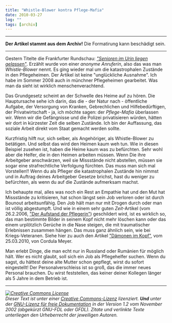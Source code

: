 ```yaml
---
title: "Whistle-Blower kontra Pflege-Mafia"
date: 2010-03-27
log: ""
tags: [archiv]
---
```

<hr><b>Der Artikel stammt aus dem Archiv!</b> Die Formatirung kann beschädigt sein.<hr>
<p>Gestern Titelte die Frankfurter Rundschau: <a href=""><i>&quot;Senioren im Urin liegen gelassen&quot;</i></a>. Erz&auml;hlt wurde von einer <i>anonyme Anruferin</i>, also das was man <i>Whistle-Blower</i> nennt. Es ging wieder mal um die katastrophalen Zust&auml;nde in den Pflegeheimen. Der Artikel ist keine &quot;ungl&uuml;ckliche Ausnahme&quot;. Ich habe im Sommer 2008 auch in m&uuml;nchner Pflegeheimen gearbeitet. Was man da sieht ist wirklich menschenverachtend.</p>
<!--break-->
<p>Das Grundgesetz scheint an der Schwelle des Heime auf zu h&ouml;ren. Die Hauptursache sehe ich darin, das die - der Natur nach - &ouml;ffentliche Aufgabe, der Versorgung von Kranken, Gebrechlichen und Hilfebed&uuml;rftigen, der Privatwirtschaft - ja, ich m&ouml;chte sagen: der <i>Pflege-Mafia</i> &uuml;berlassen wir. Wenn wir die Gef&auml;ngnisse und die Polizei privatisieren w&uuml;rden, h&auml;tten wir dort in k&uuml;rzester Zeit die selben Zust&auml;nde. Ich bin der Auffassung, das soziale Arbeit direkt vom Staat gemacht werden sollte.</p>
<p>Kurzfristig hilft nur, sich selber, als Angeh&ouml;riger, als Whistle-Blower zu bet&auml;tigen. Und selbst das wird den Heimen kaum weh tun. Wie in diesen Beispiel zusehen ist, haben die Heime kaum was zu bef&uuml;rchten. Sehr wohl aber die Helfer, die in den  Heimen arbeiten m&uuml;ssen. Wenn Die ihre Arbeitgeber anschw&auml;rzen, weil sie Missst&auml;nde nicht abstellen, m&uuml;ssen sie sogar eine strafrechtliche Verfolgung f&uuml;rchten. Das muss man sich mal Vorstellen!! Wenn du als Pfleger die katastrophalen Zust&auml;nde hin nimmst und in Auftrag deines Arbeitgeber Gesetze brichst, hast du weniger zu bef&uuml;rchten, als wenn du auf die Zust&auml;nde aufmerksam machst.</p>
<p>Ich behaupte mal, alles was noch ein Rest an Empathie hat und den Mut hat Missst&auml;nde zu kritisieren, hat schon l&auml;ngst sein Job verloren oder ist durch Bounout arbeitsunf&auml;hig. Den Job h&auml;lt man nur mit Drogen durch oder man ist v&ouml;llig abgestumpft. Und wie in einem sehr guten <i>Zeit</i>-Artikel (vom 26.2.2006, <a href="http://www.tagesspiegel.de/zeitung/Die-Dritte-Seite;art705,2207097">&quot;Der Aufstand der Pflegerin&quot;</a>) geschildert wird, ist es wirklich so, das man bestimmte Bilder in seinem Kopf nicht mehr l&ouml;schen kann oder das einem urpl&ouml;tzlich Ger&uuml;che in die Nase steigen, die mit traumatischer Erlebnissen zusammen h&auml;ngen. Das muss ganz &auml;hnlich sein, wie bei Kriegs-Veteranen. Siehe hier zu auch den Artikel <a href="http://www.spiegel.de/spiegel/0,1518,684973-2,00.html">&quot;D&auml;monen im Kopf&quot;</a>, vom 25.03.2010, von Cordula Meyer.</p>
<p>Man erlebt Dinge, die man echt nur in Russland oder Rum&auml;nien f&uuml;r m&ouml;glich h&auml;lt. Wer es nicht glaubt, soll sich ein Job als Pflegehelfer suchen. Wenn du sagst, du h&auml;ttest deine alte Mutter schon gepflegt, wirst du sofort eingestellt! Der Personalverschleiss ist so gro&szlig;, das die immer neues Personal brauchen. Du wirst feststellen, das keiner deiner Kollegen l&auml;nger als 5 Jahre in dem Betrieb ist.</p>
<hr />
<p><i> <a rel="license" href="http://creativecommons.org/licenses/by-sa/3.0/de/"><img alt="Creative Commons License" style="border-width: 0pt;" src="http://i.creativecommons.org/l/by-sa/3.0/de/88x31.png" /></a><br />
Dieser <span xmlns:dc="http://purl.org/dc/elements/1.1/" href="http://purl.org/dc/dcmitype/Text" rel="dc:type">Text</span> ist unter einer <a rel="license" href="http://creativecommons.org/licenses/by-sa/3.0/de/">Creative Commons-Lizenz</a> lizenziert. <b>Und</b> unter der <a href="http://de.wikipedia.org/wiki/GFDL">GNU-Lizenz f&uuml;r freie Dokumentation</a> in der Version 1.2 vom November 2002 (abgek&uuml;rzt GNU-FDL oder GFDL). Zitate und verlinkte Texte unterliegen den Urheberrecht der jeweiligen Autoren.</i></p>
